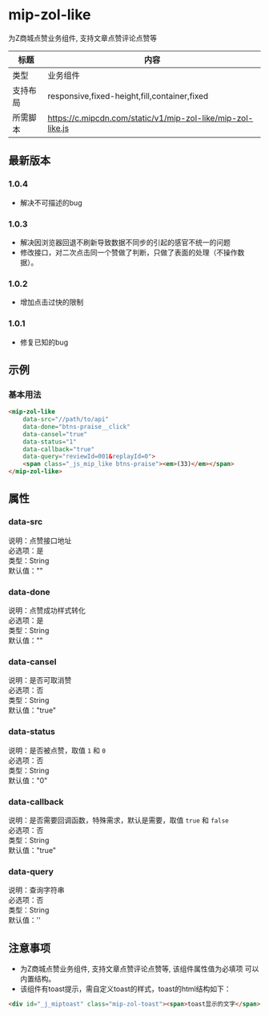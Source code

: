 # mip-zol-like

为Z商城点赞业务组件, 支持文章点赞评论点赞等

标题|内容
----|----
类型|业务组件
支持布局|responsive,fixed-height,fill,container,fixed
所需脚本|https://c.mipcdn.com/static/v1/mip-zol-like/mip-zol-like.js

## 最新版本

### 1.0.4

- 解决不可描述的bug

### 1.0.3

- 解决因浏览器回退不刷新导致数据不同步的引起的感官不统一的问题
- 修改接口，对二次点击同一个赞做了判断，只做了表面的处理（不操作数据）。

### 1.0.2

- 增加点击过快的限制

### 1.0.1

- 修复已知的bug

## 示例

### 基本用法
```html
<mip-zol-like
	data-src="//path/to/api"
	data-done="btns-praise__click"
	data-cansel="true"
	data-status="1"
	data-callback="true"
	data-query="reviewId=001&replayId=0">
	<span class="_js_mip_like btns-praise"><em>(33)</em></span>
</mip-zol-like>
```

## 属性

### data-src

说明：点赞接口地址  
必选项：是  
类型：String    
默认值：""

### data-done

说明：点赞成功样式转化  
必选项：是  
类型：String  
默认值：""  

### data-cansel

说明：是否可取消赞     
必选项：否  
类型：String    
默认值："true"  

### data-status

说明：是否被点赞，取值 `1` 和 `0`   
必选项：否  
类型：String  
默认值："0"

### data-callback

说明：是否需要回调函数，特殊需求，默认是需要，取值 `true` 和 `false`  
必选项：否   
类型：String  
默认值："true"  

### data-query

说明：查询字符串    
必选项：否   
类型：String    
默认值：''


## 注意事项
- 为Z商城点赞业务组件, 支持文章点赞评论点赞等, 该组件属性值为必填项
可以内置结构。
- 该组件有toast提示，需自定义toast的样式，toast的html结构如下：
```html
<div id="_j_miptoast" class="mip-zol-toast"><span>toast显示的文字</span></div>
```
